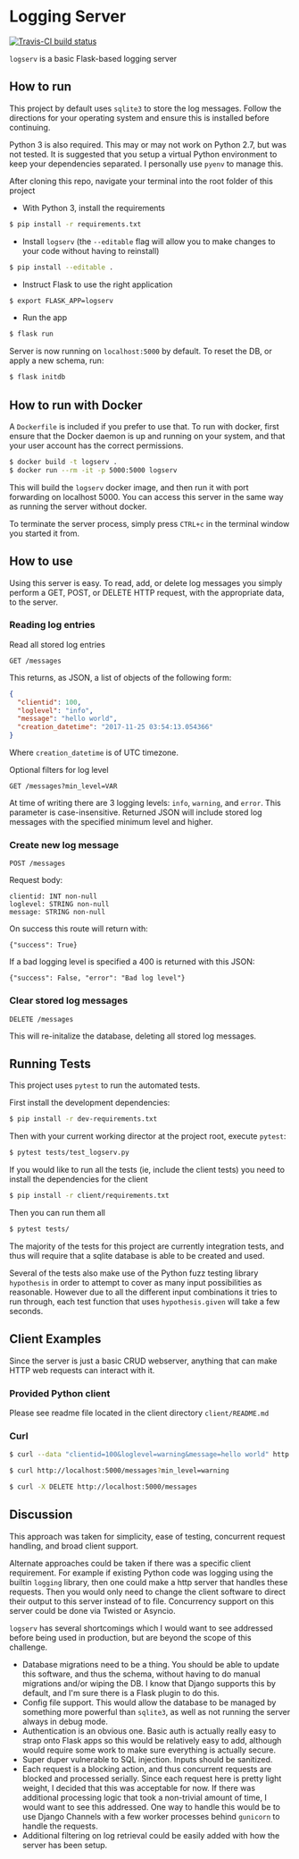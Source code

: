 Logging Server
==============

[![Travis-CI build status](https://img.shields.io/travis/scasagrande/logging_service/master.svg?maxAge=2592000)](https://travis-ci.org/scasagrande/logging_service)

`logserv` is a basic Flask-based logging server

How to run
----------

This project by default uses `sqlite3` to store the log messages. Follow the directions for your operating system and ensure this is installed before continuing.

Python 3 is also required. This may or may not work on Python 2.7, but was not tested. It is suggested that you setup a virtual Python environment to keep your dependencies separated. I personally use `pyenv` to manage this.

After cloning this repo, navigate your terminal into the root folder of this project

- With Python 3, install the requirements

```bash
$ pip install -r requirements.txt
```

- Install `logserv` (the `--editable` flag will allow you to make changes to your code without having to reinstall)

```bash
$ pip install --editable .
```

- Instruct Flask to use the right application

```bash
$ export FLASK_APP=logserv
```

- Run the app

```bash
$ flask run
```

Server is now running on `localhost:5000` by default. To reset the DB, or apply a new schema, run:

```bash
$ flask initdb
```

How to run with Docker
----------------------

A `Dockerfile` is included if you prefer to use that. To run with docker, first ensure that the Docker daemon is up and running on your system, and that your user account has the correct permissions.

```bash
$ docker build -t logserv .
$ docker run --rm -it -p 5000:5000 logserv
```

This will build the `logserv` docker image, and then run it with port forwarding on localhost 5000. You can access this server in the same way as running the server without docker.

To terminate the server process, simply press `CTRL+c` in the terminal window you started it from.


How to use
----------

Using this server is easy. To read, add, or delete log messages you simply perform a GET, POST, or DELETE HTTP request, with the appropriate data, to the server.

### Reading log entries

Read all stored log entries

`GET /messages`

This returns, as JSON, a list of objects of the following form:

```json
{
  "clientid": 100,
  "loglevel": "info",
  "message": "hello world",
  "creation_datetime": "2017-11-25 03:54:13.054366"
}
```

Where `creation_datetime` is of UTC timezone.

Optional filters for log level

`GET /messages?min_level=VAR`

At time of writing there are 3 logging levels: `info`, `warning`, and `error`. This parameter is case-insensitive. Returned JSON will include stored log messages with the specified minimum level and higher.

### Create new log message

`POST /messages`

Request body:

```
clientid: INT non-null
loglevel: STRING non-null
message: STRING non-null
```

On success this route will return with:

```
{"success": True}
```

If a bad logging level is specified a 400 is returned with this JSON:

```
{"success": False, "error": "Bad log level"}
```

### Clear stored log messages

`DELETE /messages`

This will re-initalize the database, deleting all stored log messages.

Running Tests
-------------

This project uses `pytest` to run the automated tests.

First install the development dependencies:

```bash
$ pip install -r dev-requirements.txt
```

Then with your current working director at the project root, execute `pytest`:

```bash
$ pytest tests/test_logserv.py
```

If you would like to run all the tests (ie, include the client tests) you need to install the dependencies for the client

```bash
$ pip install -r client/requirements.txt
```

Then you can run them all

```bash
$ pytest tests/
```

The majority of the tests for this project are currently integration tests, and thus will require that a sqlite database is able to be created and used.

Several of the tests also make use of the Python fuzz testing library `hypothesis` in order to attempt to cover as many input possibilities as reasonable. However due to all the different input combinations it tries to run through, each test function that uses `hypothesis.given` will take a few seconds.

Client Examples
---------------

Since the server is just a basic CRUD webserver, anything that can make HTTP web requests can interact with it.

### Provided Python client

Please see readme file located in the client directory `client/README.md`

### Curl

```bash
$ curl --data "clientid=100&loglevel=warning&message=hello world" http://localhost:5000/messages
```

```bash
$ curl http://localhost:5000/messages?min_level=warning
```

```bash
$ curl -X DELETE http://localhost:5000/messages
```

Discussion
----------

This approach was taken for simplicity, ease of testing, concurrent request handling, and broad client support.

Alternate approaches could be taken if there was a specific client requirement. For example if existing Python code was logging using the builtin `logging` library, then one could make a http server that handles these requests. Then you would only need to change the client software to direct their output to this server instead of to file. Concurrency support on this server could be done via Twisted or Asyncio.

`logserv` has several shortcomings which I would want to see addressed before being used in production, but are beyond the scope of this challenge.

- Database migrations need to be a thing. You should be able to update this software, and thus the schema, without having to do manual migrations and/or wiping the DB. I know that Django supports this by default, and I'm sure there is a Flask plugin to do this.
- Config file support. This would allow the database to be managed by something more powerful than `sqlite3`, as well as not running the server always in debug mode.
- Authentication is an obvious one. Basic auth is actually really easy to strap onto Flask apps so this would be relatively easy to add, although would require some work to make sure everything is actually secure.
- Super duper vulnerable to SQL injection. Inputs should be sanitized.
- Each request is a blocking action, and thus concurrent requests are blocked and processed serially. Since each request here is pretty light weight, I decided that this was acceptable for now. If there was additional processing logic that took a non-trivial amount of time, I would want to see this addressed. One way to handle this would be to use Django Channels with a few worker processes behind `gunicorn` to handle the requests.
- Additional filtering on log retrieval could be easily added with how the server has been setup.

